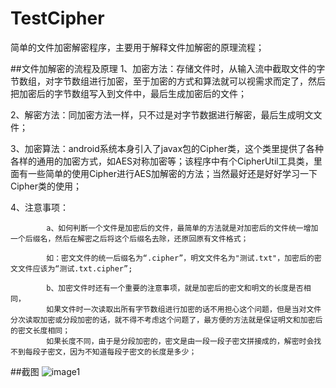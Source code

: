 # TestCipher
简单的文件加密解密程序，主要用于解释文件加解密的原理流程；

##文件加解密的流程及原理
1、加密方法：存储文件时，从输入流中截取文件的字节数组，对字节数组进行加密，至于加密的方式和算法就可以视需求而定了，然后把加密后的字节数组写入到文件中，最后生成加密后的文件；

2、解密方法：同加密方法一样，只不过是对字节数据进行解密，最后生成明文文件；

3、加密算法：android系统本身引入了javax包的Cipher类，这个类里提供了各种各样的通用的加密方式，如AES对称加密等；该程序中有个CipherUtil工具类，里面有一些简单的使用Cipher进行AES加解密的方法；当然最好还是好好学习一下Cipher类的使用；

4、注意事项：
		
			a、如何判断一个文件是加密后的文件，最简单的方法就是对加密后的文件统一增加一个后缀名，然后在解密之后将这个后缀名去除，还原回原有文件格式；
			
			如：密文文件的统一后缀名为“.cipher”，明文文件名为"测试.txt"，加密后的密文文件应该为“测试.txt.cipher”;
			
			b、加密文件时还有一个重要的注意事项，就是加密后的密文和明文的长度是否相同，
			如果文件时一次读取出所有字节数组进行加密的话不用担心这个问题，但是当对文件分次读取加密或分段加密的话，就不得不考虑这个问题了，最方便的方法就是保证明文和加密后的密文长度相同；
			如果长度不同，由于是分段加密的，密文是由一段一段子密文拼接成的，解密时会找不到每段子密文，因为不知道每段子密文的长度是多少；

##截图
![image1](https://github.com/ZhangSir/TestCipher/blob/master/Screenshot_2016-07-08-14-24-43.jpeg)
